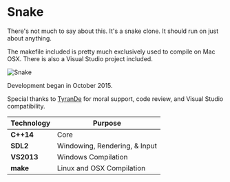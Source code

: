 # Snake

There's not much to say about this. It's a snake clone. It should run on just about anything.

The makefile included is pretty much exclusively used to compile on Mac OSX. There is also a Visual Studio project included.

![Snake](http://dooskington.com/static/images/previews/snake_preview.png)

Development began in October 2015.

Special thanks to [TyranDe](https://github.com/TyrenDe) for moral support, code review, and Visual Studio compatibility.

Technology     | Purpose
---------------|----------
**C++14**      | Core
**SDL2**       | Windowing, Rendering, & Input
**VS2013**     | Windows Compilation
**make**       | Linux and OSX Compilation
